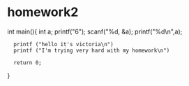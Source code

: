 homework2
=========


int main(){
      int a;
      printf("6");
      scanf("%d, &a);
      printf("%d\n",a);
      
      printf ("hello it's victoria\n")
      printf ("I'm trying very hard with my homework\n")
      
      return 0;
      
}
